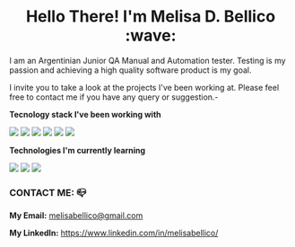 <h1 align=Center> Hello There! I'm Melisa D. Bellico :wave: </h1> 

I am an Argentinian Junior QA Manual and Automation tester. 
Testing is my passion and achieving a high quality software product is my goal.

I invite you to take a look at the projects I've been working at.
Please feel free to contact me if you have any query or suggestion.-

**Tecnology stack I've been working with**

<img src="https://img.shields.io/badge/-HTML-brightgreen"> <img src="https://img.shields.io/badge/-CSS-brightgreen"> <img src="https://img.shields.io/badge/-JavaScript-brightgreen">
<img src="https://img.shields.io/badge/-Node.Js-orange"> 
<img src="https://img.shields.io/badge/-Jest-red"> 
<img src="https://img.shields.io/badge/-WebDriver%20IO-blue">

**Technologies I'm currently learning**

<img src="https://img.shields.io/badge/-Selenium-blueviolet"> <img src="https://img.shields.io/badge/-SQL%20Server-blueviolet"> <img src="https://img.shields.io/badge/-Java-blueviolet">

### CONTACT ME: :mailbox_closed:

**My Email:** melisabellico@gmail.com

**My LinkedIn:** https://www.linkedin.com/in/melisabellico/
